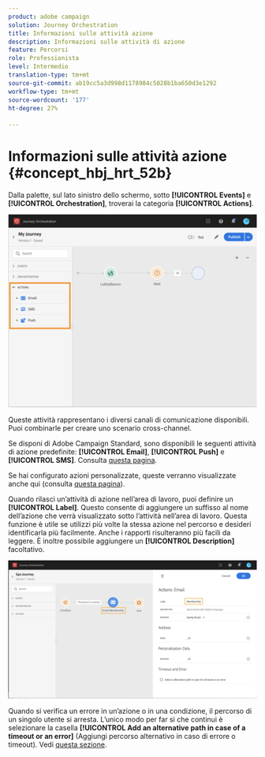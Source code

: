 ```yaml
---
product: adobe campaign
solution: Journey Orchestration
title: Informazioni sulle attività azione
description: Informazioni sulle attività di azione
feature: Percorsi
role: Professionista
level: Intermedio
translation-type: tm+mt
source-git-commit: ab19cc5a3d998d1178984c5028b1ba650d3e1292
workflow-type: tm+mt
source-wordcount: '177'
ht-degree: 27%

---
```



# Informazioni sulle attività azione {#concept_hbj_hrt_52b}

Dalla palette, sul lato sinistro dello schermo, sotto **[!UICONTROL Events]** e **[!UICONTROL Orchestration]**, troverai la categoria **[!UICONTROL Actions]**.

![](../assets/journey58.png)

Queste attività rappresentano i diversi canali di comunicazione disponibili. Puoi combinarle per creare uno scenario cross-channel.

Se disponi di Adobe Campaign Standard, sono disponibili le seguenti attività di azione predefinite: **[!UICONTROL Email]**, **[!UICONTROL Push]** e **[!UICONTROL SMS]**. Consulta [questa pagina](../building-journeys/using-adobe-campaign-actions.md).

Se hai configurato azioni personalizzate, queste verranno visualizzate anche qui (consulta [questa pagina](../building-journeys/using-custom-actions.md)).

Quando rilasci un’attività di azione nell’area di lavoro, puoi definire un **[!UICONTROL Label]**. Questo consente di aggiungere un suffisso al nome dell’azione che verrà visualizzato sotto l’attività nell’area di lavoro. Questa funzione è utile se utilizzi più volte la stessa azione nel percorso e desideri identificarla più facilmente. Anche i rapporti risulteranno più facili da leggere. È inoltre possibile aggiungere un **[!UICONTROL Description]** facoltativo.

![](../assets/journey59bis.png)

Quando si verifica un errore in un’azione o in una condizione, il percorso di un singolo utente si arresta. L’unico modo per far sì che continui è selezionare la casella **[!UICONTROL Add an alternative path in case of a timeout or an error]** (Aggiungi percorso alternativo in caso di errore o timeout). Vedi [questa sezione](../building-journeys/using-the-journey-designer.md#paths).
